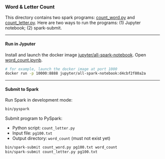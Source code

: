 ### Word & Letter Count
This directory contains two spark programs: [count_word.py](count_word.py) and [count_letter.py](count_letter.py). Here are two ways to run the programs: (1) Jupyter notebook; (2) spark-submit.

___
#### Run in Jyputer
Install and launch the docker image [jupyter/all-spark-notebook](https://hub.docker.com/r/jupyter/all-spark-notebook/tags). Open [word_count.ipynb](word_count.ipynb).

```bash
# for example, launch the docker image at port 1000
docker run -p 10000:8888 jupyter/all-spark-notebook:d4cbf2f80a2a
```

___
#### Submit to Spark
Run Spark in development mode:

```bash
bin/pyspark
```

Submit program to PySpark:
* Python script: `count_letter.py`
* Input file: `pg100.txt`
* Output directory: `word_count` (must not exist yet)

```bash
bin/spark-submit count_word.py pg100.txt word_count
bin/spark-submit count_letter.py pg100.txt
```
